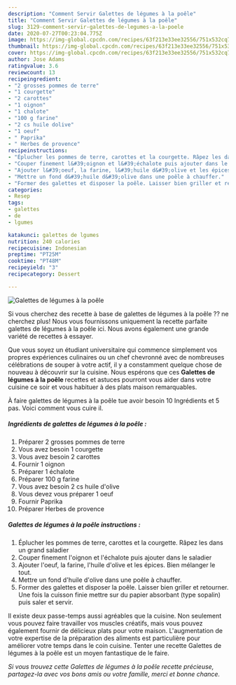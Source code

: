```yaml
---
description: "Comment Servir Galettes de légumes à la poêle"
title: "Comment Servir Galettes de légumes à la poêle"
slug: 3129-comment-servir-galettes-de-legumes-a-la-poele
date: 2020-07-27T00:23:04.775Z
image: https://img-global.cpcdn.com/recipes/63f213e33ee32556/751x532cq70/galettes-de-legumes-a-la-poele-photo-principale-de-la-recette.jpg
thumbnail: https://img-global.cpcdn.com/recipes/63f213e33ee32556/751x532cq70/galettes-de-legumes-a-la-poele-photo-principale-de-la-recette.jpg
cover: https://img-global.cpcdn.com/recipes/63f213e33ee32556/751x532cq70/galettes-de-legumes-a-la-poele-photo-principale-de-la-recette.jpg
author: Jose Adams
ratingvalue: 3.6
reviewcount: 13
recipeingredient:
- "2 grosses pommes de terre"
- "1 courgette"
- "2 carottes"
- "1 oignon"
- "1 chalote"
- "100 g farine"
- "2 cs huile dolive"
- "1 oeuf"
- " Paprika"
- " Herbes de provence"
recipeinstructions:
- "Éplucher les pommes de terre, carottes et la courgette. Râpez les dans un grand saladier"
- "Couper finement l&#39;oignon et l&#39;échalote puis ajouter dans le saladier"
- "Ajouter l&#39;oeuf, la farine, l&#39;huile d&#39;olive et les épices. Bien mélanger le tout."
- "Mettre un fond d&#39;huile d&#39;olive dans une poêle à chauffer."
- "Former des galettes et disposer la poêle. Laisser bien griller et retourner. Une fois la cuisson finie mettre sur du papier absorbant (type sopalin) puis saler et servir."
categories:
- Resep
tags:
- galettes
- de
- lgumes

katakunci: galettes de lgumes 
nutrition: 240 calories
recipecuisine: Indonesian
preptime: "PT25M"
cooktime: "PT48M"
recipeyield: "3"
recipecategory: Dessert

---
```



![Galettes de légumes à la poêle](https://img-global.cpcdn.com/recipes/63f213e33ee32556/751x532cq70/galettes-de-legumes-a-la-poele-photo-principale-de-la-recette.jpg)

Si vous cherchez des recette à base de galettes de légumes à la poêle ?? ne cherchez plus! Nous vous fournissons uniquement la recette parfaite galettes de légumes à la poêle ici. Nous avons également une grande variété de recettes à essayer.

Que vous soyez un étudiant universitaire qui commence simplement vos propres expériences culinaires ou un chef chevronné avec de nombreuses célébrations de souper à votre actif, il y a constamment quelque chose de nouveau à découvrir sur la cuisine. Nous espérons que ces <strong> Galettes de légumes à la poêle </strong> recettes et astuces pourront vous aider dans votre cuisine ce soir et vous habituer à des plats maison remarquables.

<!--inarticleads1-->

À faire galettes de légumes à la poêle tue avoir besoin 10 Ingrédients et 5 pas. Voici comment vous cuire il.

##### Ingrédients de galettes de légumes à la poêle :

1. Préparer 2 grosses pommes de terre
1. Vous avez besoin 1 courgette
1. Vous avez besoin 2 carottes
1. Fournir 1 oignon
1. Préparer 1 échalote
1. Préparer 100 g farine
1. Vous avez besoin 2 cs huile d&#39;olive
1. Vous devez vous préparer 1 oeuf
1. Fournir  Paprika
1. Préparer  Herbes de provence




<!--inarticleads2-->

##### Galettes de légumes à la poêle instructions :

1. Éplucher les pommes de terre, carottes et la courgette. Râpez les dans un grand saladier
1. Couper finement l&#39;oignon et l&#39;échalote puis ajouter dans le saladier
1. Ajouter l&#39;oeuf, la farine, l&#39;huile d&#39;olive et les épices. Bien mélanger le tout.
1. Mettre un fond d&#39;huile d&#39;olive dans une poêle à chauffer.
1. Former des galettes et disposer la poêle. Laisser bien griller et retourner. Une fois la cuisson finie mettre sur du papier absorbant (type sopalin) puis saler et servir.




<!--inarticleads1-->

<p>
Il existe deux passe-temps aussi agréables que la cuisine. Non seulement vous pouvez faire travailler vos muscles créatifs, mais vous pouvez également fournir de délicieux plats pour votre maison. L'augmentation de votre expertise de la préparation des aliments est particulière pour améliorer votre temps dans le coin cuisine. Tenter une recette Galettes de légumes à la poêle est un moyen fantastique de le faire.
</p>

<p>
<i>Si vous trouvez cette Galettes de légumes à la poêle recette précieuse, partagez-la avec vos bons amis ou votre famille, merci et bonne chance.</i>
</p>
